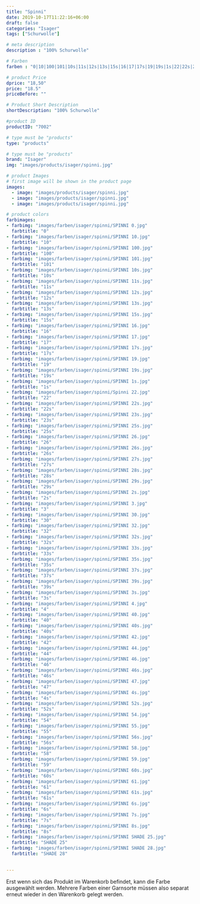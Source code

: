 ```yaml
---
title: "Spinni"
date: 2019-10-17T11:22:16+06:00
draft: false
categories: "Isager"
tags: ["Schurwolle"]

# meta description
description : "100% Schurwolle"

# Farben
farben : "0|10|100|101|10s|11s|12s|13s|15s|16|17|17s|19|19s|1s|22|22s|23s|25s|26|26s|27s|28s|29s|2s|3|30|32|32s|33s|35s|37s|39s|3s|4|40|40s|42|44|46|46s|47|4s|52s|54|55|56s|58|59|60s|61|61s|6s|7s|8s|SHADE 25|SHADE 28"

# product Price
dprice: "18,50"
price: "18.5"
priceBefore: ""

# Product Short Description
shortDescription: "100% Schurwolle"

#product ID
productID: "7002"

# type must be "products"
type: "products"

# type must be "products"
brand: "Isager"
img: "images/products/isager/spinni.jpg"   

# product Images
# first image will be shown in the product page
images:
  - image: "images/products/isager/spinni.jpg"
  - image: "images/products/isager/spinni.jpg"
  - image: "images/products/isager/spinni.jpg"

# product colors
farbimages:
- farbimg: "images/farben/isager/spinni/SPINNI 0.jpg"	
  farbtitle: "0"
- farbimg: "images/farben/isager/spinni/SPINNI 10.jpg"	
  farbtitle: "10"
- farbimg: "images/farben/isager/spinni/SPINNI 100.jpg"	
  farbtitle: "100"
- farbimg: "images/farben/isager/spinni/SPINNI 101.jpg"	
  farbtitle: "101"
- farbimg: "images/farben/isager/spinni/SPINNI 10s.jpg"	
  farbtitle: "10s"
- farbimg: "images/farben/isager/spinni/SPINNI 11s.jpg"	
  farbtitle: "11s"
- farbimg: "images/farben/isager/spinni/SPINNI 12s.jpg"	
  farbtitle: "12s"
- farbimg: "images/farben/isager/spinni/SPINNI 13s.jpg"	
  farbtitle: "13s"
- farbimg: "images/farben/isager/spinni/SPINNI 15s.jpg"	
  farbtitle: "15s"
- farbimg: "images/farben/isager/spinni/SPINNI 16.jpg"	
  farbtitle: "16"
- farbimg: "images/farben/isager/spinni/SPINNI 17.jpg"	
  farbtitle: "17"
- farbimg: "images/farben/isager/spinni/SPINNI 17s.jpg"	
  farbtitle: "17s"
- farbimg: "images/farben/isager/spinni/SPINNI 19.jpg"	
  farbtitle: "19"
- farbimg: "images/farben/isager/spinni/SPINNI 19s.jpg"	
  farbtitle: "19s"
- farbimg: "images/farben/isager/spinni/SPINNI 1s.jpg"	
  farbtitle: "1s"
- farbimg: "images/farben/isager/spinni/Spinni 22.jpg"	
  farbtitle: "22"
- farbimg: "images/farben/isager/spinni/SPINNI 22s.jpg"	
  farbtitle: "22s"
- farbimg: "images/farben/isager/spinni/SPINNI 23s.jpg"	
  farbtitle: "23s"
- farbimg: "images/farben/isager/spinni/SPINNI 25s.jpg"	
  farbtitle: "25s"
- farbimg: "images/farben/isager/spinni/SPINNI 26.jpg"	
  farbtitle: "26"
- farbimg: "images/farben/isager/spinni/SPINNI 26s.jpg"	
  farbtitle: "26s"
- farbimg: "images/farben/isager/spinni/SPINNI 27s.jpg"	
  farbtitle: "27s"
- farbimg: "images/farben/isager/spinni/SPINNI 28s.jpg"	
  farbtitle: "28s"
- farbimg: "images/farben/isager/spinni/SPINNI 29s.jpg"	
  farbtitle: "29s"
- farbimg: "images/farben/isager/spinni/SPINNI 2s.jpg"	
  farbtitle: "2s"
- farbimg: "images/farben/isager/spinni/SPINNI 3.jpg"	
  farbtitle: "3"
- farbimg: "images/farben/isager/spinni/SPINNI 30.jpg"	
  farbtitle: "30"
- farbimg: "images/farben/isager/spinni/SPINNI 32.jpg"	
  farbtitle: "32"
- farbimg: "images/farben/isager/spinni/SPINNI 32s.jpg"	
  farbtitle: "32s"
- farbimg: "images/farben/isager/spinni/SPINNI 33s.jpg"	
  farbtitle: "33s"
- farbimg: "images/farben/isager/spinni/SPINNI 35s.jpg"	
  farbtitle: "35s"
- farbimg: "images/farben/isager/spinni/SPINNI 37s.jpg"	
  farbtitle: "37s"
- farbimg: "images/farben/isager/spinni/SPINNI 39s.jpg"	
  farbtitle: "39s"
- farbimg: "images/farben/isager/spinni/SPINNI 3s.jpg"	
  farbtitle: "3s"
- farbimg: "images/farben/isager/spinni/SPINNI 4.jpg"	
  farbtitle: "4"
- farbimg: "images/farben/isager/spinni/SPINNI 40.jpg"	
  farbtitle: "40"
- farbimg: "images/farben/isager/spinni/SPINNI 40s.jpg"	
  farbtitle: "40s"
- farbimg: "images/farben/isager/spinni/SPINNI 42.jpg"	
  farbtitle: "42"
- farbimg: "images/farben/isager/spinni/SPINNI 44.jpg"	
  farbtitle: "44"
- farbimg: "images/farben/isager/spinni/SPINNI 46.jpg"	
  farbtitle: "46"
- farbimg: "images/farben/isager/spinni/SPINNI 46s.jpg"	
  farbtitle: "46s"
- farbimg: "images/farben/isager/spinni/SPINNI 47.jpg"	
  farbtitle: "47"
- farbimg: "images/farben/isager/spinni/SPINNI 4s.jpg"	
  farbtitle: "4s"
- farbimg: "images/farben/isager/spinni/SPINNI 52s.jpg"	
  farbtitle: "52s"
- farbimg: "images/farben/isager/spinni/SPINNI 54.jpg"	
  farbtitle: "54"
- farbimg: "images/farben/isager/spinni/SPINNI 55.jpg"	
  farbtitle: "55"
- farbimg: "images/farben/isager/spinni/SPINNI 56s.jpg"	
  farbtitle: "56s"
- farbimg: "images/farben/isager/spinni/SPINNI 58.jpg"	
  farbtitle: "58"
- farbimg: "images/farben/isager/spinni/SPINNI 59.jpg"	
  farbtitle: "59"
- farbimg: "images/farben/isager/spinni/SPINNI 60s.jpg"	
  farbtitle: "60s"
- farbimg: "images/farben/isager/spinni/SPINNI 61.jpg"	
  farbtitle: "61"
- farbimg: "images/farben/isager/spinni/SPINNI 61s.jpg"	
  farbtitle: "61s"
- farbimg: "images/farben/isager/spinni/SPINNI 6s.jpg"	
  farbtitle: "6s"
- farbimg: "images/farben/isager/spinni/SPINNI 7s.jpg"	
  farbtitle: "7s"
- farbimg: "images/farben/isager/spinni/SPINNI 8s.jpg"	
  farbtitle: "8s"
- farbimg: "images/farben/isager/spinni/SPINNI SHADE 25.jpg"	
  farbtitle: "SHADE 25"
- farbimg: "images/farben/isager/spinni/SPINNI SHADE 28.jpg"	
  farbtitle: "SHADE 28"

  
---
```


Erst wenn sich das Produkt im Warenkorb befindet, kann die Farbe ausgewählt werden.
Mehrere Farben einer Garnsorte müssen also separat erneut wieder in den Warenkorb gelegt werden.
